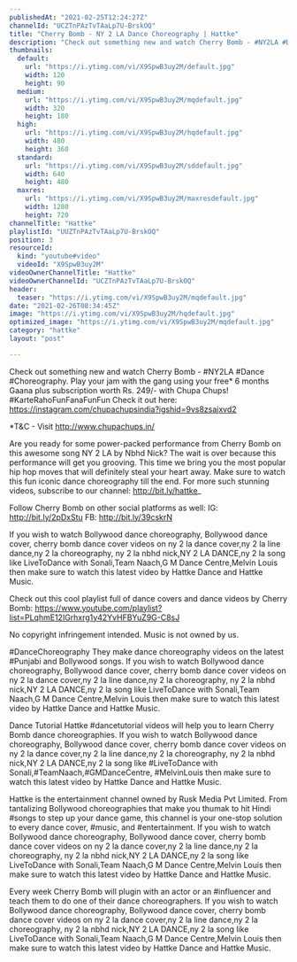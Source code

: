```yaml
---
publishedAt: "2021-02-25T12:24:27Z"
channelId: "UCZTnPAzTvTAaLp7U-BrskOQ"
title: "Cherry Bomb - NY 2 LA Dance Choreography | Hattke"
description: "Check out something new and watch Cherry Bomb - #NY2LA #Dance #Choreography.\nPlay your jam with the gang using your free* 6 months Gaana plus subscription worth Rs. 249/- with Chupa Chups! #KarteRahoFunFanaFunFun\nCheck it out here: https://instagram.com/chupachupsindia?igshid=9vs8zsajxvd2\n\n*T&C - Visit http://www.chupachups.in/\n\nAre you ready for some power-packed performance from Cherry Bomb on this awesome song NY 2 LA by Nbhd Nick? The wait is over because this performance will get you grooving. This time we bring you the most popular hip hop moves that will definitely steal your heart away. Make sure to watch this fun iconic dance choreography till the end. For more such stunning videos, subscribe to our channel: http://bit.ly/hattke_\n\nFollow Cherry Bomb on other social platforms as well: \nIG: http://bit.ly/2pDxStu\nFB: http://bit.ly/39cskrN\n\nIf you wish to watch Bollywood dance choreography, Bollywood dance cover, cherry bomb dance cover videos on ny 2 la dance cover,ny 2 la line dance,ny 2 la choreography, ny 2 la nbhd nick,NY 2 LA DANCE,ny 2 la song like LiveToDance with Sonali,Team Naach,G M Dance Centre,Melvin Louis then make sure to watch this latest video by Hattke Dance and Hattke Music.\n\nCheck out this cool playlist full of dance covers and dance videos by Cherry Bomb: https://www.youtube.com/playlist?list=PLqhmE12IGrhxrg1y42YvHFBYuZ9G-C8sJ\n\nNo copyright infringement intended. Music is not owned by us.\n\n#DanceChoreography\nThey make dance choreography videos on the latest #Punjabi and Bollywood songs. If you wish to watch Bollywood dance choreography, Bollywood dance cover, cherry bomb dance cover videos on ny 2 la dance cover,ny 2 la line dance,ny 2 la choreography, ny 2 la nbhd nick,NY 2 LA DANCE,ny 2 la song like LiveToDance with Sonali,Team Naach,G M Dance Centre,Melvin Louis then make sure to watch this latest video by Hattke Dance and Hattke Music.\n\nDance Tutorial\nHattke #dancetutorial videos will help you to learn Cherry Bomb dance choreographies. If you wish to watch Bollywood dance choreography, Bollywood dance cover, cherry bomb dance cover videos on ny 2 la dance cover,ny 2 la line dance,ny 2 la choreography, ny 2 la nbhd nick,NY 2 LA DANCE,ny 2 la song like #LiveToDance with Sonali,#TeamNaach,#GMDanceCentre, #MelvinLouis then make sure to watch this latest video by Hattke Dance and Hattke Music.\n\nHattke is the entertainment channel owned by Rusk Media Pvt Limited. From tantalizing Bollywood choreographies that make you thumak to hit Hindi #songs to step up your dance game, this channel is your one-stop solution to every dance cover, #music, and #entertainment. If you wish to watch Bollywood dance choreography, Bollywood dance cover, cherry bomb dance cover videos on ny 2 la dance cover,ny 2 la line dance,ny 2 la choreography, ny 2 la nbhd nick,NY 2 LA DANCE,ny 2 la song like LiveToDance with Sonali,Team Naach,G M Dance Centre,Melvin Louis then make sure to watch this latest video by Hattke Dance and Hattke Music.\n\nEvery week Cherry Bomb will plugin with an actor or an #influencer and teach them to do one of their dance choreographers. If you wish to watch Bollywood dance choreography, Bollywood dance cover, cherry bomb dance cover videos on ny 2 la dance cover,ny 2 la line dance,ny 2 la choreography, ny 2 la nbhd nick,NY 2 LA DANCE,ny 2 la song like LiveToDance with Sonali,Team Naach,G M Dance Centre,Melvin Louis then make sure to watch this latest video by Hattke Dance and Hattke Music."
thumbnails:
  default:
    url: "https://i.ytimg.com/vi/X9SpwB3uy2M/default.jpg"
    width: 120
    height: 90
  medium:
    url: "https://i.ytimg.com/vi/X9SpwB3uy2M/mqdefault.jpg"
    width: 320
    height: 180
  high:
    url: "https://i.ytimg.com/vi/X9SpwB3uy2M/hqdefault.jpg"
    width: 480
    height: 360
  standard:
    url: "https://i.ytimg.com/vi/X9SpwB3uy2M/sddefault.jpg"
    width: 640
    height: 480
  maxres:
    url: "https://i.ytimg.com/vi/X9SpwB3uy2M/maxresdefault.jpg"
    width: 1280
    height: 720
channelTitle: "Hattke"
playlistId: "UUZTnPAzTvTAaLp7U-BrskOQ"
position: 3
resourceId:
  kind: "youtube#video"
  videoId: "X9SpwB3uy2M"
videoOwnerChannelTitle: "Hattke"
videoOwnerChannelId: "UCZTnPAzTvTAaLp7U-BrskOQ"
header:
  teaser: "https://i.ytimg.com/vi/X9SpwB3uy2M/mqdefault.jpg"
date: "2021-02-26T08:34:45Z"
image: "https://i.ytimg.com/vi/X9SpwB3uy2M/hqdefault.jpg"
optimized_image: "https://i.ytimg.com/vi/X9SpwB3uy2M/mqdefault.jpg"
category: "hattke"
layout: "post"

---
```

Check out something new and watch Cherry Bomb - #NY2LA #Dance #Choreography.
Play your jam with the gang using your free* 6 months Gaana plus subscription worth Rs. 249/- with Chupa Chups! #KarteRahoFunFanaFunFun
Check it out here: https://instagram.com/chupachupsindia?igshid=9vs8zsajxvd2

*T&C - Visit http://www.chupachups.in/

Are you ready for some power-packed performance from Cherry Bomb on this awesome song NY 2 LA by Nbhd Nick? The wait is over because this performance will get you grooving. This time we bring you the most popular hip hop moves that will definitely steal your heart away. Make sure to watch this fun iconic dance choreography till the end. For more such stunning videos, subscribe to our channel: http://bit.ly/hattke_

Follow Cherry Bomb on other social platforms as well: 
IG: http://bit.ly/2pDxStu
FB: http://bit.ly/39cskrN

If you wish to watch Bollywood dance choreography, Bollywood dance cover, cherry bomb dance cover videos on ny 2 la dance cover,ny 2 la line dance,ny 2 la choreography, ny 2 la nbhd nick,NY 2 LA DANCE,ny 2 la song like LiveToDance with Sonali,Team Naach,G M Dance Centre,Melvin Louis then make sure to watch this latest video by Hattke Dance and Hattke Music.

Check out this cool playlist full of dance covers and dance videos by Cherry Bomb: https://www.youtube.com/playlist?list=PLqhmE12IGrhxrg1y42YvHFBYuZ9G-C8sJ

No copyright infringement intended. Music is not owned by us.

#DanceChoreography
They make dance choreography videos on the latest #Punjabi and Bollywood songs. If you wish to watch Bollywood dance choreography, Bollywood dance cover, cherry bomb dance cover videos on ny 2 la dance cover,ny 2 la line dance,ny 2 la choreography, ny 2 la nbhd nick,NY 2 LA DANCE,ny 2 la song like LiveToDance with Sonali,Team Naach,G M Dance Centre,Melvin Louis then make sure to watch this latest video by Hattke Dance and Hattke Music.

Dance Tutorial
Hattke #dancetutorial videos will help you to learn Cherry Bomb dance choreographies. If you wish to watch Bollywood dance choreography, Bollywood dance cover, cherry bomb dance cover videos on ny 2 la dance cover,ny 2 la line dance,ny 2 la choreography, ny 2 la nbhd nick,NY 2 LA DANCE,ny 2 la song like #LiveToDance with Sonali,#TeamNaach,#GMDanceCentre, #MelvinLouis then make sure to watch this latest video by Hattke Dance and Hattke Music.

Hattke is the entertainment channel owned by Rusk Media Pvt Limited. From tantalizing Bollywood choreographies that make you thumak to hit Hindi #songs to step up your dance game, this channel is your one-stop solution to every dance cover, #music, and #entertainment. If you wish to watch Bollywood dance choreography, Bollywood dance cover, cherry bomb dance cover videos on ny 2 la dance cover,ny 2 la line dance,ny 2 la choreography, ny 2 la nbhd nick,NY 2 LA DANCE,ny 2 la song like LiveToDance with Sonali,Team Naach,G M Dance Centre,Melvin Louis then make sure to watch this latest video by Hattke Dance and Hattke Music.

Every week Cherry Bomb will plugin with an actor or an #influencer and teach them to do one of their dance choreographers. If you wish to watch Bollywood dance choreography, Bollywood dance cover, cherry bomb dance cover videos on ny 2 la dance cover,ny 2 la line dance,ny 2 la choreography, ny 2 la nbhd nick,NY 2 LA DANCE,ny 2 la song like LiveToDance with Sonali,Team Naach,G M Dance Centre,Melvin Louis then make sure to watch this latest video by Hattke Dance and Hattke Music.